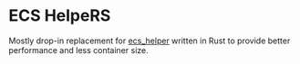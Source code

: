 # ECS HelpeRS

Mostly drop-in replacement for [ecs_helper](https://github.com/dualboot-partners/ecs_helper/tree/master) written in Rust to provide better performance and less container size.
